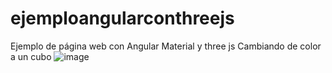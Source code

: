 # ejemploangularconthreejs
Ejemplo de página web con Angular Material y three js
Cambiando de color a un cubo 
![image](https://user-images.githubusercontent.com/100105456/155000736-0432256e-db6a-4ce2-b326-593d4d1c9a50.png)
